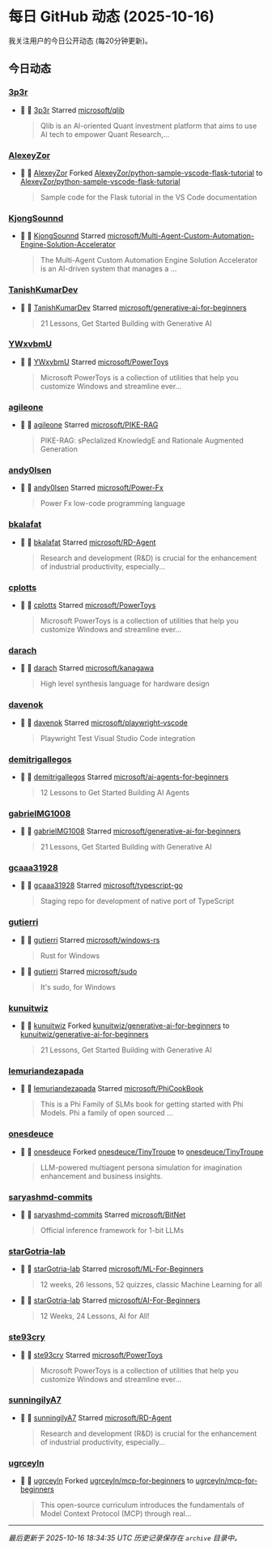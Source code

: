 # 每日 GitHub 动态 (2025-10-16)

我关注用户的今日公开动态 (每20分钟更新)。

## 今日动态

### [3p3r](https://github.com/3p3r)
- 🌟 👤 [3p3r](https://github.com/3p3r) Starred [microsoft/qlib](https://github.com/microsoft/qlib)
  > Qlib is an AI-oriented Quant investment platform that aims to use AI tech to empower Quant Research,...

### [AlexeyZor](https://github.com/AlexeyZor)
- 🍴 👤 [AlexeyZor](https://github.com/AlexeyZor) Forked [AlexeyZor/python-sample-vscode-flask-tutorial](https://github.com/AlexeyZor/python-sample-vscode-flask-tutorial) to [AlexeyZor/python-sample-vscode-flask-tutorial](https://github.com/AlexeyZor/python-sample-vscode-flask-tutorial)
  > Sample code for the Flask tutorial in the VS Code documentation

### [KjongSounnd](https://github.com/KjongSounnd)
- 🌟 👤 [KjongSounnd](https://github.com/KjongSounnd) Starred [microsoft/Multi-Agent-Custom-Automation-Engine-Solution-Accelerator](https://github.com/microsoft/Multi-Agent-Custom-Automation-Engine-Solution-Accelerator)
  > The Multi-Agent Custom Automation Engine Solution Accelerator is an AI-driven system that manages a ...

### [TanishKumarDev](https://github.com/TanishKumarDev)
- 🌟 👤 [TanishKumarDev](https://github.com/TanishKumarDev) Starred [microsoft/generative-ai-for-beginners](https://github.com/microsoft/generative-ai-for-beginners)
  > 21 Lessons, Get Started Building with Generative AI 

### [YWxvbmU](https://github.com/YWxvbmU)
- 🌟 👤 [YWxvbmU](https://github.com/YWxvbmU) Starred [microsoft/PowerToys](https://github.com/microsoft/PowerToys)
  > Microsoft PowerToys is a collection of utilities that help you customize Windows and streamline ever...

### [agileone](https://github.com/agileone)
- 🌟 👤 [agileone](https://github.com/agileone) Starred [microsoft/PIKE-RAG](https://github.com/microsoft/PIKE-RAG)
  > PIKE-RAG: sPecIalized KnowledgE and Rationale Augmented Generation

### [andy0lsen](https://github.com/andy0lsen)
- 🌟 👤 [andy0lsen](https://github.com/andy0lsen) Starred [microsoft/Power-Fx](https://github.com/microsoft/Power-Fx)
  > Power Fx low-code programming language

### [bkalafat](https://github.com/bkalafat)
- 🌟 👤 [bkalafat](https://github.com/bkalafat) Starred [microsoft/RD-Agent](https://github.com/microsoft/RD-Agent)
  > Research and development (R&D) is crucial for the enhancement of industrial productivity, especially...

### [cplotts](https://github.com/cplotts)
- 🌟 👤 [cplotts](https://github.com/cplotts) Starred [microsoft/PowerToys](https://github.com/microsoft/PowerToys)
  > Microsoft PowerToys is a collection of utilities that help you customize Windows and streamline ever...

### [darach](https://github.com/darach)
- 🌟 👤 [darach](https://github.com/darach) Starred [microsoft/kanagawa](https://github.com/microsoft/kanagawa)
  > High level synthesis language for hardware design

### [davenok](https://github.com/davenok)
- 🌟 👤 [davenok](https://github.com/davenok) Starred [microsoft/playwright-vscode](https://github.com/microsoft/playwright-vscode)
  > Playwright Test Visual Studio Code integration

### [demitrigallegos](https://github.com/demitrigallegos)
- 🌟 👤 [demitrigallegos](https://github.com/demitrigallegos) Starred [microsoft/ai-agents-for-beginners](https://github.com/microsoft/ai-agents-for-beginners)
  > 12 Lessons to Get Started Building AI Agents

### [gabrielMG1008](https://github.com/gabrielMG1008)
- 🌟 👤 [gabrielMG1008](https://github.com/gabrielMG1008) Starred [microsoft/generative-ai-for-beginners](https://github.com/microsoft/generative-ai-for-beginners)
  > 21 Lessons, Get Started Building with Generative AI 

### [gcaaa31928](https://github.com/gcaaa31928)
- 🌟 👤 [gcaaa31928](https://github.com/gcaaa31928) Starred [microsoft/typescript-go](https://github.com/microsoft/typescript-go)
  > Staging repo for development of native port of TypeScript

### [gutierri](https://github.com/gutierri)
- 🌟 👤 [gutierri](https://github.com/gutierri) Starred [microsoft/windows-rs](https://github.com/microsoft/windows-rs)
  > Rust for Windows
- 🌟 👤 [gutierri](https://github.com/gutierri) Starred [microsoft/sudo](https://github.com/microsoft/sudo)
  > It's sudo, for Windows

### [kunuitwiz](https://github.com/kunuitwiz)
- 🍴 👤 [kunuitwiz](https://github.com/kunuitwiz) Forked [kunuitwiz/generative-ai-for-beginners](https://github.com/kunuitwiz/generative-ai-for-beginners) to [kunuitwiz/generative-ai-for-beginners](https://github.com/kunuitwiz/generative-ai-for-beginners)
  > 21 Lessons, Get Started Building with Generative AI 

### [lemuriandezapada](https://github.com/lemuriandezapada)
- 🌟 👤 [lemuriandezapada](https://github.com/lemuriandezapada) Starred [microsoft/PhiCookBook](https://github.com/microsoft/PhiCookBook)
  > This is a Phi Family of SLMs book for getting started with Phi Models. Phi a family of open sourced ...

### [onesdeuce](https://github.com/onesdeuce)
- 🍴 👤 [onesdeuce](https://github.com/onesdeuce) Forked [onesdeuce/TinyTroupe](https://github.com/onesdeuce/TinyTroupe) to [onesdeuce/TinyTroupe](https://github.com/onesdeuce/TinyTroupe)
  > LLM-powered multiagent persona simulation for imagination enhancement and business insights.

### [saryashmd-commits](https://github.com/saryashmd-commits)
- 🌟 👤 [saryashmd-commits](https://github.com/saryashmd-commits) Starred [microsoft/BitNet](https://github.com/microsoft/BitNet)
  > Official inference framework for 1-bit LLMs

### [starGotria-lab](https://github.com/starGotria-lab)
- 🌟 👤 [starGotria-lab](https://github.com/starGotria-lab) Starred [microsoft/ML-For-Beginners](https://github.com/microsoft/ML-For-Beginners)
  > 12 weeks, 26 lessons, 52 quizzes, classic Machine Learning for all
- 🌟 👤 [starGotria-lab](https://github.com/starGotria-lab) Starred [microsoft/AI-For-Beginners](https://github.com/microsoft/AI-For-Beginners)
  > 12 Weeks, 24 Lessons, AI for All!

### [ste93cry](https://github.com/ste93cry)
- 🌟 👤 [ste93cry](https://github.com/ste93cry) Starred [microsoft/PowerToys](https://github.com/microsoft/PowerToys)
  > Microsoft PowerToys is a collection of utilities that help you customize Windows and streamline ever...

### [sunningilyA7](https://github.com/sunningilyA7)
- 🌟 👤 [sunningilyA7](https://github.com/sunningilyA7) Starred [microsoft/RD-Agent](https://github.com/microsoft/RD-Agent)
  > Research and development (R&D) is crucial for the enhancement of industrial productivity, especially...

### [ugrceyln](https://github.com/ugrceyln)
- 🍴 👤 [ugrceyln](https://github.com/ugrceyln) Forked [ugrceyln/mcp-for-beginners](https://github.com/ugrceyln/mcp-for-beginners) to [ugrceyln/mcp-for-beginners](https://github.com/ugrceyln/mcp-for-beginners)
  > This open-source curriculum introduces the fundamentals of Model Context Protocol (MCP) through real...


---
*最后更新于 2025-10-16 18:34:35 UTC*
*历史记录保存在 `archive` 目录中。*
